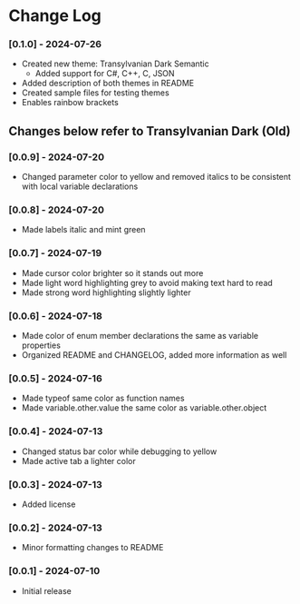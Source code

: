 # Change Log
### [0.1.0] - 2024-07-26
- Created new theme: Transylvanian Dark Semantic
	- Added support for C#, C++, C, JSON
- Added description of both themes in README
- Created sample files for testing themes
- Enables rainbow brackets
## Changes below refer to Transylvanian Dark (Old)
### [0.0.9] - 2024-07-20
- Changed parameter color to yellow and removed italics to be consistent with local variable declarations
### [0.0.8] - 2024-07-20
- Made labels italic and mint green
### [0.0.7] - 2024-07-19
- Made cursor color brighter so it stands out more
- Made light word highlighting grey to avoid making text hard to read
- Made strong word highlighting slightly lighter
### [0.0.6] - 2024-07-18
- Made color of enum member declarations the same as variable properties
- Organized README and CHANGELOG, added more information as well
### [0.0.5] - 2024-07-16
- Made typeof same color as function names
- Made variable.other.value the same color as variable.other.object
### [0.0.4] - 2024-07-13
- Changed status bar color while debugging to yellow
- Made active tab a lighter color
### [0.0.3] - 2024-07-13
- Added license
### [0.0.2] - 2024-07-13
- Minor formatting changes to README
### [0.0.1] - 2024-07-10
- Initial release

